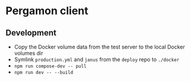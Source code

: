# Pergamon client

## Development

- Copy the Docker volume data from the test server to the local Docker volumes dir
- Symlink `production.yml` and `janus` from the `deploy` repo to `./docker`
- `npm run compose-dev -- pull`
- `npm run dev -- --build`